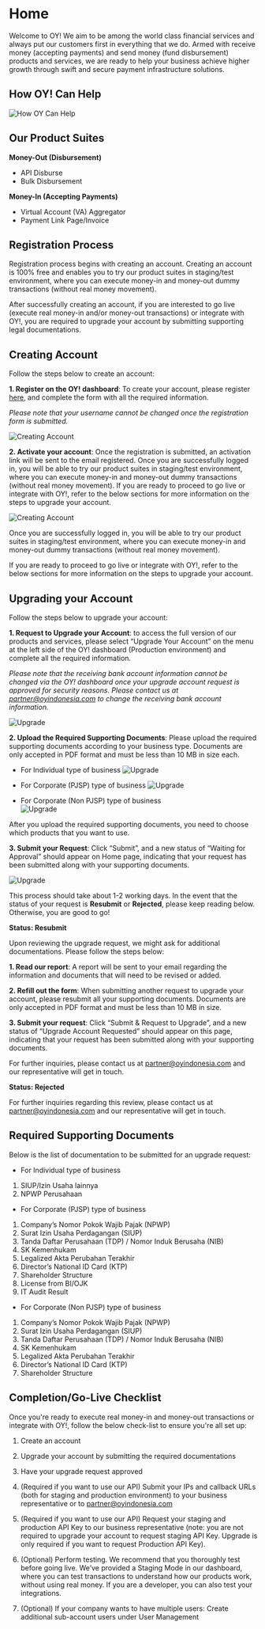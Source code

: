 # Home

Welcome to OY! We aim to be among the world class financial services and always put our customers first in everything that we do. Armed with receive money (accepting payments) and send money (fund disbursement) products and services, we are ready to help your business achieve higher growth through swift and secure payment infrastructure solutions.

## How OY! Can Help

![How OY Can Help](images/how_oy_can_help.png)

## Our Product Suites

**Money-Out (Disbursement)**

* API Disburse
* Bulk Disbursement

**Money-In (Accepting Payments)**

* Virtual Account (VA) Aggregator
* Payment Link Page/Invoice

## Registration Process

Registration process begins with creating an account. Creating an account is 100% free and enables you to try our product suites in staging/test environment, where you can execute money-in and money-out dummy transactions (without real money movement).

After successfully creating an account, if you are interested to go live (execute real money-in and/or money-out transactions) or integrate with OY!, you are required to upgrade your account by submitting supporting legal documentations.

## Creating Account

Follow the steps below to create an account:

**1. Register on the OY! dashboard**: To create your account, please register [here](https://business.oyindonesia.com/register?), and complete the form with all the required information.

*Please note that your username cannot be changed once the registration form is submitted.*

![Creating Account](images/desktop_register.png)

**2. Activate your account**: Once the registration is submitted, an activation link will be sent to the email registered.
Once you are successfully logged in, you will be able to try our product suites in staging/test environment, where you can execute money-in and money-out dummy transactions (without real money movement).
If you are ready to proceed to go live or integrate with OY!, refer to the below sections for more information on the steps to upgrade your account.

![Creating Account](images/creating_account_2.jpg)

Once you are successfully logged in, you will be able to try our product suites in staging/test environment, where you can execute money-in and money-out dummy transactions (without real money movement).

If you are ready to proceed to go live or integrate with OY!, refer to the below sections for more information on the steps to upgrade your account.

## Upgrading your Account

Follow the steps below to upgrade your account:

**1. Request to Upgrade your Account**: to access the full version of our products and services, please select “Upgrade Your Account” on the menu at the left side of the OY! dashboard (Production environment) and complete all the required information.

*Please note that the receiving bank account information cannot be changed via the OY! dashboard once your upgrade account request is approved for security reasons. Please contact us at [partner@oyindonesia.com](partner@oyindonesia.com) to change the receiving bank account information.*

![Upgrade](images/upgrade_account_1.png)

**2. Upload the Required Supporting Documents**: Please upload the required supporting documents according to your business type. Documents are only accepted in PDF format and must be less than 10 MB in size each.

- For Individual type of business
  ![Upgrade](images/upgrade_account_2.png)

- For Corporate (PJSP) type of business
  ![Upgrade](images/upgrade_account_3.png)

- For Corporate (Non PJSP) type of business  
  ![Upgrade](images/upgrade_account_4.png)

After you upload the required supporting documents, you need to choose which products that you want to use.

**3. Submit your Request**: Click “Submit”, and a new status of “Waiting for Approval” should appear on Home page, indicating that your request has been submitted along with your supporting documents.

![Upgrade](images/upgrade_3.png)

This process should take about 1-2 working days. In the event that the status of your request is **Resubmit** or **Rejected**, please keep reading below. Otherwise, you are good to go!

**Status: Resubmit**

Upon reviewing the upgrade request, we might ask for additional documentations. Please follow the steps below:

**1. Read our report**: A report will be sent to your email regarding the information and documents that will need to be revised or added.

**2. Refill out the form**: When submitting another request to upgrade your account, please resubmit all your supporting documents. Documents are only accepted in PDF format and must be less than 10 MB in size.

**3. Submit your request**: Click “Submit & Request to Upgrade”, and a new status of “Upgrade Account Requested” should appear on this page, indicating that your request has been submitted along with your supporting documents.

For further inquiries, please contact us at [partner@oyindonesia.com](partner@oyindonesia.com) and our representative will get in touch.

**Status: Rejected**

For further inquiries regarding this review, please contact us at [partner@oyindonesia.com](partner@oyindonesia.com) and our representative will get in touch.

## Required Supporting Documents

Below is the list of documentation to be submitted for an upgrade request:

- For Individual type of business

1. SIUP/Izin Usaha lainnya
2. NPWP Perusahaan

- For Corporate (PJSP) type of business

1. Company’s Nomor Pokok Wajib Pajak (NPWP)
2. Surat Izin Usaha Perdagangan (SIUP)
3. Tanda Daftar Perusahaan (TDP) / Nomor Induk Berusaha (NIB)
4. SK Kemenhukam
5. Legalized Akta Perubahan Terakhir
6. Director’s National ID Card (KTP)
7. Shareholder Structure
8. License from BI/OJK
9. IT Audit Result

- For Corporate (Non PJSP) type of business

1. Company’s Nomor Pokok Wajib Pajak (NPWP)
2. Surat Izin Usaha Perdagangan (SIUP)
3. Tanda Daftar Perusahaan (TDP) / Nomor Induk Berusaha (NIB)
4. SK Kemenhukam
5. Legalized Akta Perubahan Terakhir
6. Director’s National ID Card (KTP)
7. Shareholder Structure

## Completion/Go-Live Checklist

Once you're ready to execute real money-in and money-out transactions or integrate with OY!, follow the below check-list to ensure you're all set up:

1. Create an account

2. Upgrade your account by submitting the required documentations

3. Have your upgrade request approved

4. (Required if you want to use our API) Submit your IPs and callback URLs (both for staging and production environment) to your business representative or to partner@oyindonesia.com

5. (Required if you want to use our API) Request your staging and production API Key to our business representative (note: you are not required to upgrade your account to request staging API Key. Upgrade is only required if you want to request Production API Key).

6. (Optional) Perform testing. We recommend that you thoroughly test before going live. We’ve provided a Staging Mode in our dashboard, where you can test transactions to understand how our products work, without using real money. If you are a developer, you can also test your integrations.

7. (Optional) If your company wants to have multiple users: Create additional sub-account users under User Management
